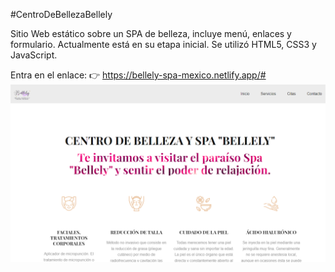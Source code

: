 #CentroDeBellezaBellely

Sitio Web estático sobre un SPA de belleza, incluye menú, enlaces y formulario. Actualmente está en su etapa inicial. Se utilizó HTML5, CSS3 y JavaScript.

Entra en el enlace:
👉 https://bellely-spa-mexico.netlify.app/#
![Alt text](image-1.png)
